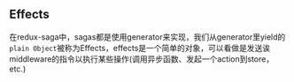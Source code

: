 ## Effects

在redux-saga中，sagas都是使用generator来实现，我们从generator里yield的`plain Object`被称为Effects，effects是一个简单的对象，可以看做是发送诶middleware的指令以执行某些操作(调用异步函数、发起一个action到store，etc.)

